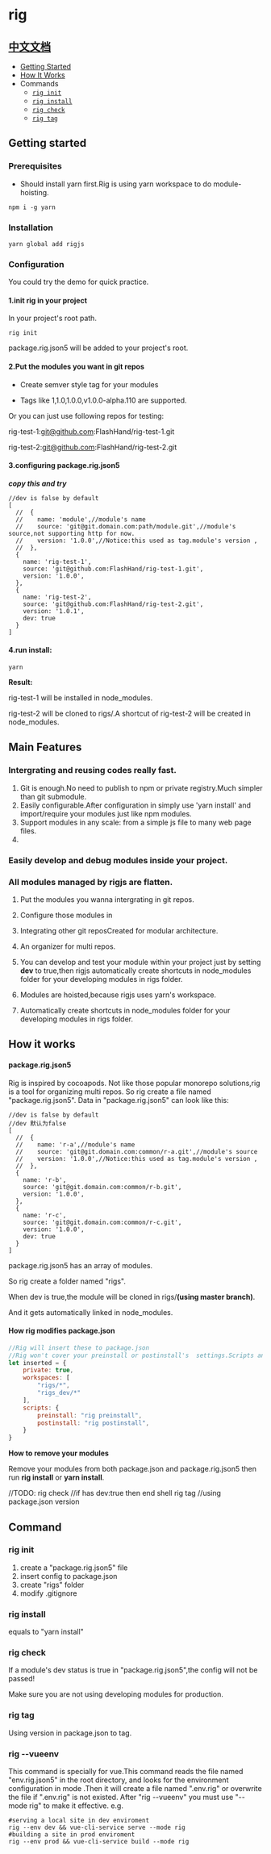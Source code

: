 # rig

## [中文文档](./README_CN.md)

- [Getting Started](#getting-started)
- [How It Works](#how-it-works)
- Commands
    - [`rig init`](#rig-init)
    - [`rig install`](#rig-install)
    - [`rig check`](#rig-check)
    - [`rig tag`](#rig-tag)
  
## Getting started
### Prerequisites
- Should install yarn first.Rig is using yarn workspace to do module-hoisting.
```shell
npm i -g yarn
```

### Installation

```shell script
yarn global add rigjs
```

### Configuration
You could try the demo for quick practice.

#### 1.init rig in your project
In your project's root path.

```shell script
rig init
```

package.rig.json5 will be added to your project's root.

#### 2.Put the modules you want in git repos
- Create semver style tag for your modules 
  
- Tags like 1,1.0,1.0.0,v1.0.0-alpha.110 are supported.

Or you can just use following repos for testing:

rig-test-1:git@github.com:FlashHand/rig-test-1.git

rig-test-2:git@github.com:FlashHand/rig-test-2.git

#### 3.configuring package.rig.json5

***copy this and try***
```json5
//dev is false by default
[
  //  {
  //    name: 'module',//module's name
  //    source: 'git@git.domain.com:path/module.git',//module's source,not supporting http for now.
  //    version: '1.0.0',//Notice:this used as tag.module's version ,
  //  },
  {
    name: 'rig-test-1',
    source: 'git@github.com:FlashHand/rig-test-1.git',
    version: '1.0.0',
  },
  {
    name: 'rig-test-2',
    source: 'git@github.com:FlashHand/rig-test-2.git',
    version: '1.0.1',
    dev: true
  }
]
```

#### 4.run install:
```shell script
yarn
```

**Result:**

rig-test-1 will be installed in node_modules.

rig-test-2 will be cloned to rigs/.A shortcut of rig-test-2 will be created in node_modules.

## Main Features
### Intergrating and reusing codes really fast.
1. Git is enough.No need to publish to npm or private registry.Much simpler than git submodule.
2. Easily configurable.After configuration in  simply use 'yarn install' and import/require your modules just like npm modules.
3. Support modules in any scale: from a simple js file to many web page files.
4. 

### Easily develop and debug modules inside your project.

### All modules managed by rigjs are flatten.



1. Put the modules you wanna intergrating in git repos.
2. Configure those modules in


1. Integrating other git reposCreated for modular architecture.
2. An organizer for multi repos.
3. You can develop and test your module within your project just by setting **dev** to true,then rigjs automatically create shortcuts in node_modules folder for your developing modules in rigs folder.
4. Modules are hoisted,because rigjs uses yarn's workspace.
5. Automatically create shortcuts in node_modules folder for your developing modules in rigs folder.


## How it works

#### package.rig.json5

Rig is inspired by cocoapods. Not like those popular monorepo solutions,rig is a tool for organizing multi repos. So rig
create a file named "package.rig.json5". Data in "package.rig.json5" can look like this:

```json5
//dev is false by default
//dev 默认为false
[
  //  {
  //    name: 'r-a',//module's name
  //    source: 'git@git.domain.com:common/r-a.git',//module's source
  //    version: '1.0.0',//Notice:this used as tag.module's version ,
  //  },
  {
    name: 'r-b',
    source: 'git@git.domain.com:common/r-b.git',
    version: '1.0.0',
  },
  {
    name: 'r-c',
    source: 'git@git.domain.com:common/r-c.git',
    version: '1.0.0',
    dev: true
  }
]
```

package.rig.json5 has an array of modules.

So rig create a folder named "rigs".

When dev is true,the module will be cloned in rigs/**(using master branch)**.

And it gets automatically linked in node_modules.

#### How rig modifies package.json

```javascript
//Rig will insert these to package.json
//Rig won't cover your preinstall or postinstall's  settings.Scripts and workspaces will be appended.
let inserted = {
	private: true,
	workspaces: [
		"rigs/*",
		"rigs_dev/*"
	],
	scripts: {
		preinstall: "rig preinstall",
		postinstall: "rig postinstall",
	}
}
```

**How to remove your modules**

Remove your modules from both package.json and package.rig.json5 then run **rig install** or **yarn install**.

//TODO:
rig check //if has dev:true then end shell rig tag //using package.json version

## Command

### rig init

1. create a "package.rig.json5" file
2. insert config to package.json
3. create "rigs" folder
4. modify .gitignore

### rig install

equals to "yarn install"

### rig check

If a module's dev status is true in "package.rig.json5",the config will not be passed!

Make sure you are not using developing modules for production.

### rig tag

Using version in package.json to tag.

### rig --vueenv  <env>

This command is specially for vue.This command reads the file named "env.rig.json5" in the root directory, and looks for
the environment configuration in mode <env>.Then it will create a file named ".env.rig" or overwrite the file if ".env.rig" is not
existed.
After "rig --vueenv" you must use "--mode rig" to make it effective.
e.g.
```shell
#serving a local site in dev enviroment
rig --env dev && vue-cli-service serve --mode rig
#building a site in prod enviroment
rig --env prod && vue-cli-service build --mode rig
```



